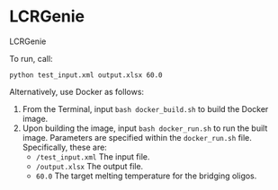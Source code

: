 # LCRGenie
LCRGenie

To run, call:

`python test_input.xml output.xlsx 60.0`

Alternatively, use Docker as follows:

1. From the Terminal, input `bash docker_build.sh` to build the Docker image.
2. Upon building the image, input `bash docker_run.sh` to run the built image. Parameters are specified within the `docker_run.sh` file. Specifically, these are:
    * `/test_input.xml` The input file.
    * `/output.xlsx` The output file.
    * `60.0` The target melting temperature for the bridging oligos.
